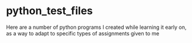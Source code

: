 # python_test_files
Here are a number of python programs I created while learning it early on, as a way to adapt to specific types of assignments given to me
